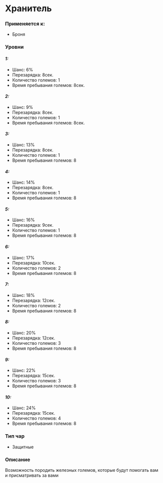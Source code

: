 # Хранитель

### Применяется к:

* Броня

### Уровни

#### _1:_

* Шанс: 6%
* Перезарядка: 8сек.
* Количество големов: 1
* Время пребывания големов: 8сек.

#### _2:_

* Шанс: 9%
* Перезарядка: 8сек.
* Количество големов: 1
* Время пребывания големов: 8сек.

#### _3:_

* Шанс: 13%
* Перезарядка: 8сек.
* Количество големов: 1
* Время пребывания големов: 8

#### _4:_

* Шанс: 14%
* Перезарядка: 8сек.
* Количество големов: 1
* Время пребывания големов: 8

#### _5:_

* Шанс: 16%
* Перезарядка: 9сек.
* Количество големов: 1
* Время пребывания големов: 8

#### _6:_

* Шанс: 17%
* Перезарядка: 10сек.
* Количество големов: 2
* Время пребывания големов: 8

#### _7:_

* Шанс: 18%
* Перезарядка: 12сек.
* Количество големов: 2
* Время пребывания големов: 8

#### _8:_

* Шанс: 20%
* Перезарядка: 12сек.
* Количество големов: 3
* Время пребывания големов: 8

#### _9:_

* Шанс: 22%
* Перезарядка: 15сек.
* Количество големов: 3
* Время пребывания големов: 8

#### _10:_

* Шанс: 24%
* Перезарядка: 15сек.
* Количество големов: 4
* Время пребывания големов: 8

### Тип чар

* Защитные

### Описание

Возможность породить железных големов, которые будут помогать вам и присматривать за вами
